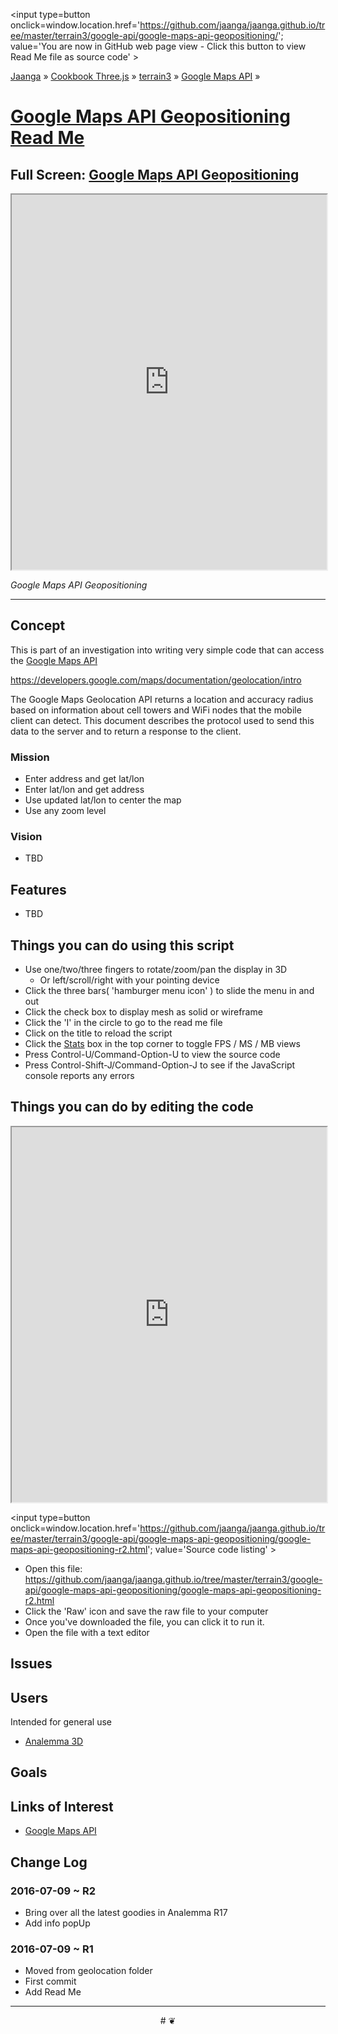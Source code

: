 <span style=display:none; >[You are now in GitHub source code view - click this link to view Read Me file as a web page]
( https://jaanga.github.io/terrain3/google-api/google-maps-api-geopositioning/index.html#readme.md "View file as a web page." ) </span>
<input type=button onclick=window.location.href='https://github.com/jaanga/jaanga.github.io/tree/master/terrain3/google-api/google-maps-api-geopositioning/'; value='You are now in GitHub web page view - Click this button to view Read Me file as source code' >

[Jaanga]( http://jaanga.github.io ) &raquo; [Cookbook Three.js]( http://jaanga.github.io/cookbook-threejs/  ) &raquo;
[terrain3]( https://jaanga.github.io/terrain3/ ) &raquo; [Google Maps API]( https://jaanga.github.io/terrain3/google-api/ ) &raquo;

[Google Maps API Geopositioning Read Me]( https://jaanga.github.io/terrain3/google-api/google-maps-api-elevations-for-tiles/index.html#readme.md )
===

## Full Screen: [ Google Maps API Geopositioning ]( https://jaanga.github.io/terrain3/google-api/google-maps-api-geopositioning/index.html )


<img src="" style=display:none; width=800 >

<iframe src=https://jaanga.github.io/terrain3/google-api/google-maps-api-geopositioning/index.html width=100% height=600px ></iframe>

_Google Maps API Geopositioning_

***

## Concept

This is part of an investigation into writing very simple code that can access the [Google Maps API]( https://developers.google.com/maps/documentation/javascript/tutorial )


https://developers.google.com/maps/documentation/geolocation/intro

The Google Maps Geolocation API returns a location and accuracy radius based on information about cell towers and WiFi nodes that the mobile client can detect. This document describes the protocol used to send this data to the server and to return a response to the client.


### Mission

* Enter address and get lat/lon
* Enter lat/lon and get address
* Use updated lat/lon to center the map
* Use any zoom level

### Vision

* TBD


## Features

* TBD


## Things you can do using this script

* Use one/two/three fingers to rotate/zoom/pan the display in 3D
	* Or left/scroll/right with your pointing device 
* Click the three bars( 'hamburger menu icon' ) to slide the menu in and out
* Click the check box to display mesh as solid or wireframe
* Click the 'I' in the circle to go to the read me file
* Click on the title to reload the script
* Click the [Stats]( https://github.com/mrdoob/stats.js/ ) box in the top corner to toggle FPS / MS / MB views
* Press Control-U/Command-Option-U to view the source code
* Press Control-Shift-J/Command-Option-J to see if the JavaScript console reports any errors



## Things you can do by editing the code

<iframe src='https://jaanga.github.io/cookbook-html/examples/libraries/ace-editor/ace-view-r1.html#
	https://jaanga.github.io/terrain3/google-api/google-maps-api-geopositioning/google-maps-api-geopositioning-r2.html' width=100% height=600 ></iframe>

<input type=button onclick=window.location.href='https://github.com/jaanga/jaanga.github.io/tree/master/terrain3/google-api/google-maps-api-geopositioning/google-maps-api-geopositioning-r2.html';
value='Source code listing' >


* Open this file: https://github.com/jaanga/jaanga.github.io/tree/master/terrain3/google-api/google-maps-api-geopositioning/google-maps-api-geopositioning-r2.html
* Click the 'Raw' icon and save the raw file to your computer
* Once you've downloaded the file, you can click it to run it.
* Open the file with a text editor


## Issues


## Users

Intended for general use

* [Analemma 3D]( https://ladybug-analysis-tools.github.io/ladybug-web/analemma-3d/ )



## Goals


## Links of Interest

* [Google Maps API]( https://developers.google.com/maps/documentation/javascript/tutorial )

## Change Log

### 2016-07-09 ~ R2


* Bring over all the latest goodies in Analemma R17
* Add info popUp


### 2016-07-09 ~ R1


* Moved from geolocation folder
* First commit
* Add Read Me


***

<center title='Jaanga ~ your 3D happy place' >
# <a href=javascript:window.scrollTo(0,0); style=text-decoration:none; > ❦ </a>
</center>
